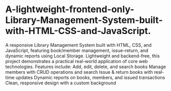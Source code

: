 # A-lightweight-frontend-only-Library-Management-System-built-with-HTML-CSS-and-JavaScript.
A responsive Library Management System built with HTML, CSS, and JavaScript, featuring book/member management, issue-return, and dynamic reports using Local Storage. Lightweight and backend-free, this project demonstrates a practical real-world application of core web technologies.
Features include:
Add, edit, delete, and search books
Manage members with CRUD operations and search
Issue & return books with real-time updates
Dynamic reports on books, members, and issued transactions
Clean, responsive design with a custom background
